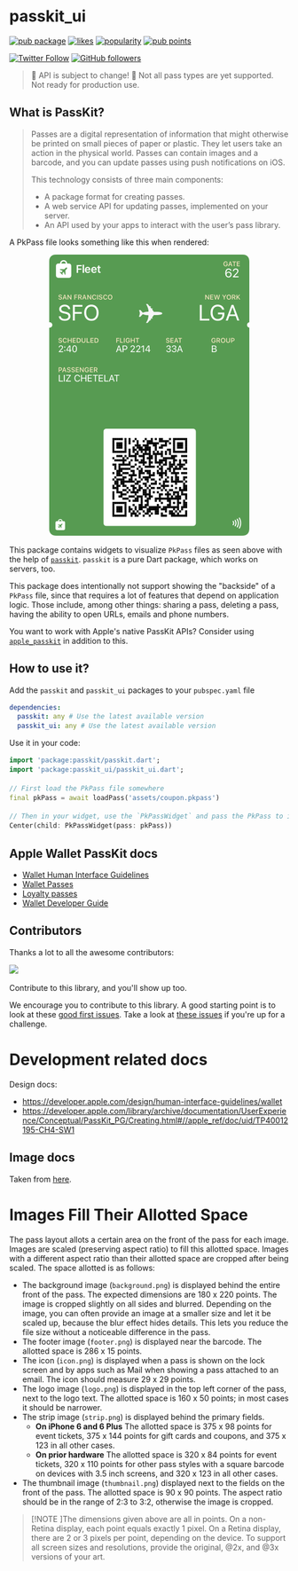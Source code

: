 # passkit_ui

[![pub package](https://img.shields.io/pub/v/passkit_ui.svg)](https://pub.dev/packages/passkit_ui)
[![likes](https://img.shields.io/pub/likes/passkit_ui)](https://pub.dev/packages/passkit_ui/score)
[![popularity](https://img.shields.io/pub/popularity/passkit_ui)](https://pub.dev/packages/passkit_ui/score)
[![pub points](https://img.shields.io/pub/points/passkit_ui)](https://pub.dev/packages/passkit_ui/score)

[![Twitter Follow](https://img.shields.io/twitter/follow/ue_man?style=social)](https://twitter.com/ue_man)
[![GitHub followers](https://img.shields.io/github/followers/ueman?style=social)](https://github.com/ueman)

> 🚧 API is subject to change! 🚧
> Not all pass types are yet supported. Not ready for production use.

## What is PassKit?

> Passes are a digital representation of information that might otherwise be printed on small pieces of paper or plastic. They let users take an action in the physical world. Passes can contain images and a barcode, and you can update passes using push notifications on iOS.
>
> This technology consists of three main components:
> - A package format for creating passes.
> - A web service API for updating passes, implemented on your server.
> - An API used by your apps to interact with the user’s pass library.

A PkPass file looks something like this when rendered:

<p align="center">
  <img src="https://raw.githubusercontent.com/ueman/passkit/master/passkit_ui/assets/boarding_pass.webp" />
</p>

This package contains widgets to visualize `PkPass` files as seen above with the help of [`passkit`](https://pub.dev/packages/passkit). `passkit` is a pure Dart package, which works on servers, too.

This package does intentionally not support showing the "backside" of a `PkPass` file, since that requires a lot of features that depend on application logic.
Those include, among other things: sharing a pass, deleting a pass, having the ability to open URLs, emails and phone numbers.

You want to work with Apple's native PassKit APIs? Consider using [`apple_passkit`](https://pub.dev/packages/apple_passkit) in addition to this.

## How to use it?

Add the `passkit` and `passkit_ui` packages to your `pubspec.yaml` file

```yaml
dependencies:
  passkit: any # Use the latest available version
  passkit_ui: any # Use the latest available version
```

Use it in your code:

```dart
import 'package:passkit/passkit.dart';
import 'package:passkit_ui/passkit_ui.dart';

// First load the PkPass file somewhere
final pkPass = await loadPass('assets/coupon.pkpass')

// Then in your widget, use the `PkPassWidget` and pass the PkPass to it
Center(child: PkPassWidget(pass: pkPass))
```

## Apple Wallet PassKit docs

- [Wallet Human Interface Guidelines](https://developer.apple.com/design/human-interface-guidelines/wallet)
- [Wallet Passes](https://developer.apple.com/documentation/walletpasses/)
- [Loyalty passes](https://developer.apple.com/wallet/loyalty-passes/)
- [Wallet Developer Guide](https://developer.apple.com/library/archive/documentation/UserExperience/Conceptual/PassKit_PG/index.html#//apple_ref/doc/uid/TP40012195-CH1-SW1)

## Contributors

Thanks a lot to all the awesome contributors:

<a href="https://github.com/ueman/passkit/graphs/contributors">
  <img src="https://contrib.rocks/image?repo=ueman/passkit" />
</a>

Contribute to this library, and you'll show up too.

We encourage you to contribute to this library.
A good starting point is to look at these [good first issues](https://github.com/ueman/passkit/issues?q=is%3Aopen+is%3Aissue+label%3A%22package%3A+passkit_ui%22+label%3A%22good+first+issue%22). Take a look at [these issues](https://github.com/ueman/passkit/issues?q=is%3Aopen+is%3Aissue+label%3A%22package%3A+passkit_ui%22)
if you're up for a challenge.

# Development related docs

Design docs: 
- https://developer.apple.com/design/human-interface-guidelines/wallet
- https://developer.apple.com/library/archive/documentation/UserExperience/Conceptual/PassKit_PG/Creating.html#//apple_ref/doc/uid/TP40012195-CH4-SW1


## Image docs

Taken from [here](https://developer.apple.com/library/archive/documentation/UserExperience/Conceptual/PassKit_PG/Creating.html#//apple_ref/doc/uid/TP40012195-CH4-SW1).

# Images Fill Their Allotted Space
The pass layout allots a certain area on the front of the pass for each image. Images are scaled (preserving aspect ratio) to fill this allotted space. Images with a different aspect ratio than their allotted space are cropped after being scaled. The space allotted is as follows:

- The background image (`background.png`) is displayed behind the entire front of the pass. The expected dimensions are 180 x 220 points. The image is cropped slightly on all sides and blurred. Depending on the image, you can often provide an image at a smaller size and let it be scaled up, because the blur effect hides details. This lets you reduce the file size without a noticeable difference in the pass.
- The footer image (`footer.png`) is displayed near the barcode. The allotted space is 286 x 15 points.
- The icon (`icon.png`) is displayed when a pass is shown on the lock screen and by apps such as Mail when showing a pass attached to an email. The icon should measure 29 x 29 points.
- The logo image (`logo.png`) is displayed in the top left corner of the pass, next to the logo text. The allotted space is 160 x 50 points; in most cases it should be narrower.
- The strip image (`strip.png`) is displayed behind the primary fields.
  - **On iPhone 6 and 6 Plus** The allotted space is 375 x 98 points for event tickets, 375 x 144 points for gift cards and coupons, and 375 x 123 in all other cases.
  - **On prior hardware** The allotted space is 320 x 84 points for event tickets, 320 x 110 points for other pass styles with a square barcode on devices with 3.5 inch screens, and 320 x 123 in all other cases.
- The thumbnail image (`thumbnail.png`) displayed next to the fields on the front of the pass. The allotted space is 90 x 90 points. The aspect ratio should be in the range of 2:3 to 3:2, otherwise the image is cropped.

> [!NOTE ]The dimensions given above are all in points. On a non-Retina display, each point equals exactly 1 pixel. On a Retina display, there are 2 or 3 pixels per point, depending on the device. To support all screen sizes and resolutions, provide the original, @2x, and @3x versions of your art.
